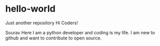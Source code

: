# hello-world
Just another repository
Hi Coders!

Sourav Here I am a python developer and coding is my life.
I am new to github and want to contribute to open source.
